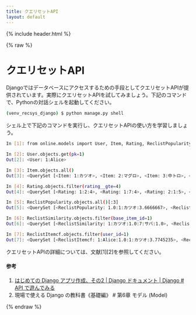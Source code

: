 ```yaml
---
title: クエリセットAPI
layout: default
---
```


{% include header.html %}

{% raw %}

# クエリセットAPI

Djangoではデータベースにアクセスするための手段としてクエリセットAPIが提供されています。実際にクエリセットAPIを試してみましょう。下記のコマンドで、Pythonの対話シェルを起動してください。

```bash
(venv_recsys_django) $ python manage.py shell
```

シェル上で下記のコマンドを実行し、クエリセットAPIの使い方を学習しましょう。

```bash
In [1]: from online.models import User, Item, Rating, ReclistPopularity, ReclistSimilarity, ReclistItemcf

In [2]: User.objects.get(pk=1)
Out[2]: <User: 1:Alice>

In [3]: Item.objects.all()
Out[3]: <QuerySet [<Item: 1:カツオ>, <Item: 2:マグロ>, <Item: 3:中トロ>, <Item: 4:タイ>, <Item: 5:ヒラメ>, <Item: 6:スズキ>, <Item: 7:サバ>, <Item: 8:アジ>, <Item: 9:イワシ>]>

In [4]: Rating.objects.filter(rating__gte=4)
Out[4]: <QuerySet [<Rating: 1:2:4>, <Rating: 1:7:4>, <Rating: 2:1:5>, <Rating: 2:2:5>, <Rating: 2:3:4>, <Rating: 2:7:5>, <Rating: 2:8:4>, <Rating: 3:1:4>, <Rating: 3:3:5>, <Rating: 5:4:4>]>

In [5]: ReclistPopularity.objects.all()[:3]
Out[5]: <QuerySet [<ReclistPopularity: 1.0:1:カツオ:3.6666667>, <ReclistPopularity: 2.0:3:中トロ:3.5>, <ReclistPopularity: 3.0:7:サバ:3.5>]>

In [6]: ReclistSimilarity.objects.filter(base_item_id=1)
Out[6]: <QuerySet [<ReclistSimilarity: 1:カツオ:1.0:7:サバ:1.0>, <ReclistSimilarity: 1:カツオ:2.0:2:マグロ:0.8088706>, <ReclistSimilarity: 1:カツオ:3.0:3:中トロ:0.526592>]>

In [7]: ReclistItemcf.objects.filter(user_id=1)
Out[7]: <QuerySet [<ReclistItemcf: 1:Alice:1.0:1:カツオ:3.7745235>, <ReclistItemcf: 1:Alice:2.0:6:スズキ:1.6432108>, <ReclistItemcf: 1:Alice:3.0:8:アジ:1.4851258>]>
```

クエリセットAPIの詳細については、文献[1][2]を参照してください。

#### 参考
1. [はじめての Django アプリ作成、その2 \| Django ドキュメント \| Django # API で遊んでみる](https://docs.djangoproject.com/ja/4.1/intro/tutorial02/#playing-with-the-api)
1. 現場で使える Django の教科書《基礎編》 # 第6章 モデル (Model)

{% endraw %}
